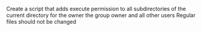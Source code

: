Create a script that adds execute permission to all subdirectories of the current directory for the owner the group owner and all other users Regular files should not be changed
